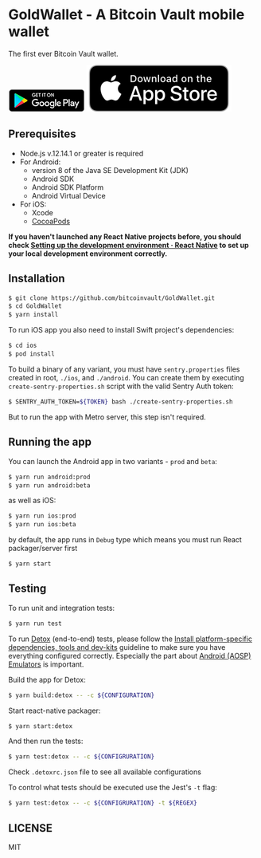 # GoldWallet - A Bitcoin Vault mobile wallet

The first ever Bitcoin Vault wallet.

[![Playstore](/img/GooglePlay.png)](https://play.google.com/store/apps/details?id=io.goldwallet.wallet)
[![AppStore](/img/AppStore.svg)](https://apps.apple.com/pl/app/goldwallet-for-btcv/id1515116464)

## Prerequisites

* Node.js v.12.14.1 or greater is required
* For Android: 
    * version 8 of the Java SE Development Kit (JDK)
    * Android SDK
    * Android SDK Platform
    * Android Virtual Device
* For iOS: 
    * Xcode
    * [CocoaPods](https://cocoapods.org/)

**If you haven't launched any React Native projects before, you should check [Setting up the development environment · React Native](https://reactnative.dev/docs/environment-setup) to set up your local development environment correctly.**

## Installation

```sh
$ git clone https://github.com/bitcoinvault/GoldWallet.git
$ cd GoldWallet
$ yarn install
```

To run iOS app you also need to install Swift project's dependencies:

```sh
$ cd ios
$ pod install
```

To build a binary of any variant, you must have `sentry.properties` files created in root, `./ios`, and `./android`. You can create them by executing `create-sentry-properties.sh` script with the valid Sentry Auth token:

```sh
$ SENTRY_AUTH_TOKEN=${TOKEN} bash ./create-sentry-properties.sh  
```

But to run the app with Metro server, this step isn't required.

## Running the app

You can launch the Android app in two variants - `prod` and `beta`:

```sh
$ yarn run android:prod
$ yarn run android:beta
```

as well as iOS:

```sh
$ yarn run ios:prod
$ yarn run ios:beta
```

by default, the app runs in `Debug` type which means you must run React packager/server first

```sh
$ yarn start
```

## Testing

To run unit and integration tests:

```bash
$ yarn run test
```

To run [Detox](https://github.com/wix/Detox) (end-to-end) tests, please follow the [Install platform-specific dependencies, tools and dev-kits](https://github.com/wix/Detox/blob/master/docs/Introduction.GettingStarted.md#install-platform-specific-dependencies-tools-and-dev-kits) guideline to make sure you have everything configured correctly. Especially the part about [Android (AOSP) Emulators](https://github.com/wix/Detox/blob/master/docs/Introduction.AndroidDevEnv.md) is important.

Build the app for Detox:

```sh
$ yarn build:detox -- -c ${CONFIGURATION}
```

Start react-native packager:

```sh
$ yarn start:detox
```

And then run the tests:
```sh
$ yarn test:detox -- -c ${CONFIGRURATION} 
```

Check `.detoxrc.json` file to see all available configurations

To control what tests should be executed use the Jest's `-t` flag:

```sh
$ yarn test:detox -- -c ${CONFIGRURATION} -t ${REGEX}
```

## LICENSE

MIT
